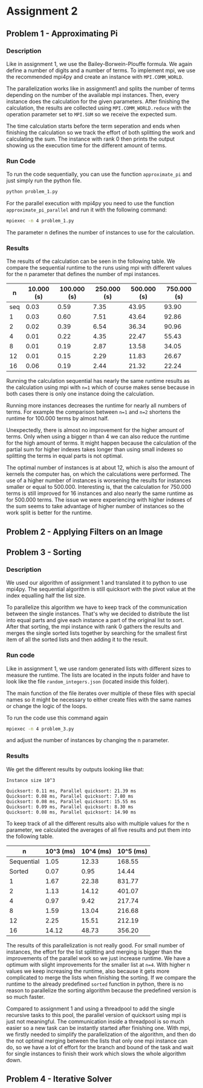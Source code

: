 # Assignment 2

## Problem 1 - Approximating Pi

### Description

Like in assignment 1, we use the Bailey-Borwein-Plouffe formula. We again define a number of digits and a number of terms. To implement mpi, we use the recommended mpi4py and create an instance with `MPI.COMM_WORLD`.

The parallelization works like in assignment1 and splits the number of terms depending on the number of the available mpi instances. Then, every instance does the calculation for the given parameters. After finishing the calculation, the results are collected using `MPI.COMM_WORLD.reduce` with the operation parameter set to `MPI.SUM` so we receive the expected sum.

The time calculation starts before the term seperation and ends when finishing the calculation so we track the effort of both splitting the work and calculating the sum. The instance with rank 0 then prints the output showing us the execution time for the different amount of terms.

### Run Code

To run the code sequentially, you can use the function `approximate_pi` and just simply run the python file.

```sh
python problem_1.py
```

For the parallel execution with mpi4py you need to use the function `approximate_pi_parallel` and run it with the following command:

```sh
mpiexec -n 4 problem_1.py
```

The parameter n defines the number of instances to use for the calculation.

### Results

The results of the calculation can be seen in the following table. We compare the sequential runtime to the runs using mpi 
with different values for the n parameter that defines the number of mpi instances.

n | 10.000 (s) | 100.000 (s) | 250.000 (s) | 500.000 (s) | 750.000 (s)
--|--|--|--|--|--
seq| 0.03 | 0.59 | 7.35 | 43.95 | 93.90
1| 0.03 | 0.60 | 7.51 | 43.64 | 92.86
2| 0.02 | 0.39 | 6.54 | 36.34 | 90.96
4| 0.01 | 0.22 | 4.35 | 22.47 | 55.43
8| 0.01 | 0.19 | 2.87 | 13.58 | 34.05
12| 0.01 | 0.15 | 2.29 | 11.83 | 26.67
16| 0.06 | 0.19 | 2.44 | 21.32 | 22.24

Running the calculation sequential has nearly the same runtime results as the calculation using mpi with `n=1` which of course makes sense because in both cases there is only one instance doing the calculation.

Running more instances decreases the runtime for nearly all numbers of terms. For example the comparison between `n=1` and `n=2` shortens the runtime for 100.000 terms by almost half. 

Unexpectedly, there is almost no improvement for the higher amount of terms. Only when using a bigger n than 4 we can also reduce the runtime for the high amount of terms. It might happen because the calculation of the partial sum for higher indexes takes longer than using small indexes so splitting the terms in equal parts is not optimal. 

The optimal number of instances is at about 12, which is also the amount of kernels the computer has, on which the calculations were performed. The use of a higher number of instances is worsening the results for instances smaller or equal to 500.000. Interesting is, that the calculation for 750.000 terms is still improved for 16 instances and also nearly the same runtime as for 500.000 terms. The issue we were experiencing with higher indexes of the sum seems to take advantage of higher number of instances so the work split is better for the runtime.

## Problem 2 - Applying Filters on an Image



## Problem 3 - Sorting

### Description

We used our algorithm of assignment 1 and translated it to python to use mpi4py. The sequential algorithm is still quicksort with the pivot value at the index equalling half the list size.

To parallelize this algorithm we have to keep track of the communication between the single instances. That's why we decided to distribute the list into equal parts and give each instance a part of the original list to sort. After that sorting, the mpi instance with rank 0 gathers the results and merges the single sorted lists together by searching for the smallest first item of all the sorted lists and then adding it to the result.

### Run code

Like in assignment 1, we use random generated lists with different sizes to measure the runtime. The lists are located in the inputs folder and have to look like the file `random_integers.json` (located inside this folder).

The main function of the file iterates over multiple of these files with special names so it might be necessary to either create files with the same names or change the logic of the loops.

To run the code use this command again

```sh
mpiexec -n 4 problem_3.py
```

and adjust the number of instances by changing the n parameter. 

### Results

We get the different results by outputs looking like that:

```
Instance size 10^3

Quicksort: 0.11 ms, Parallel quicksort: 21.39 ms
Quicksort: 0.08 ms, Parallel quicksort: 7.80 ms
Quicksort: 0.08 ms, Parallel quicksort: 15.55 ms
Quicksort: 0.09 ms, Parallel quicksort: 8.30 ms
Quicksort: 0.08 ms, Parallel quicksort: 14.90 ms
```

To keep track of all the different results also with multiple values for the n parameter, we calculated the averages of all five results and put them into the following table.

| n        | 10^3 (ms) | 10^4 (ms) | 10^5 (ms) |
|----------|-----------|-----------|-----------|
| Sequential | 1.05      | 12.33     | 168.55    |
| Sorted   | 0.07      | 0.95      | 14.44     |
| 1        | 1.67      | 22.38     | 831.77    |
| 2        | 1.13      | 14.12     | 401.07    |
| 4        | 0.97      | 9.42      | 217.74    |
| 8        | 1.59      | 13.04     | 216.68    |
| 12       | 2.25      | 15.51     | 212.19    |
| 16       | 14.12      | 48.73     | 356.20    |

The results of this parallelization is not really good. For small number of instances, the effort for the list splitting and merging is bigger than the improvements of the parallel work so we just increase runtime. We have a optimum with slight improvements for the smaller list at `n=4`. With higher n values we keep increasing the runtime, also because it gets more complicated to merge the lists when finishing the sorting. If we compare the runtime to the already predefined `sorted` function in python, there is no reason to parallelize the sorting algorithm because the predefined version is so much faster.

Compared to assignment 1 and using a threadpool to add the single recursive tasks to this pool, the parallel version of quicksort using mpi is just not meaningful. The communication inside a threadpool is so much easier so a new task can be instantly started after finishing one. With mpi, we firstly needed to simplify the parallelization of the algorithm, and then do the not optimal merging between the lists that only one mpi instance can do, so we have a lot of effort for the branch and bound of the task and wait for single instances to finish their work which slows the whole algorithm down.

## Problem 4 - Iterative Solver